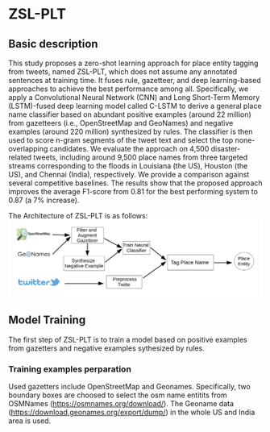 # ZSL-PLT
## Basic description
This study proposes a zero-shot learning approach for place entity tagging from tweets, named ZSL-PLT, which does not assume any annotated sentences at training time. It fuses rule, gazetteer, and deep learning-based approaches to achieve the best performance among all. Specifically, we apply a Convolutional Neural Network (CNN) and Long Short-Term Memory (LSTM)-fused deep learning model called C-LSTM to derive a general place name classifier based on abundant positive examples (around 22 million) from gazetteers (i.e., OpenStreetMap and GeoNames) and negative examples (around 220 million) synthesized by rules. The classifier is then used to score n-gram segments of the tweet text and select the top none-overlapping candidates. We evaluate the approach on 4,500 disaster-related tweets, including around 9,500 place names from three targeted streams corresponding to the floods in Louisiana (the US), Houston (the US), and Chennai (India), respectively. We provide a comparison against several competitive baselines. The results show that the proposed approach improves the average F1-score from 0.81 for the best performing system to 0.87 (a 7\% increase).

The Architecture of ZSL-PLT is as follows:
![Screenshot](figure/workflow.jpg)

## Model Training
The first step of ZSL-PLT is to train a model based on positive examples from gazetters and negative examples sythesized by rules.
### Training examples perparation
Used gazetters include OpenStreetMap and Geonames. Specifically, two boundary boxes are choosed to select the osm name entitits from OSMNames (https://osmnames.org/download/). The Geoname data (https://download.geonames.org/export/dump/) in the whole US and India area is used. 

